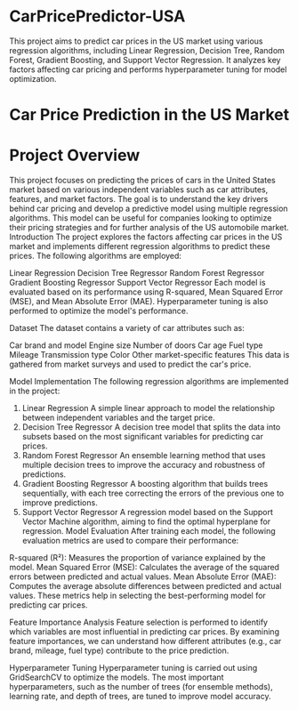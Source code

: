 # CarPricePredictor-USA
This project aims to predict car prices in the US market using various regression algorithms, including Linear Regression, Decision Tree, Random Forest, Gradient Boosting, and Support Vector Regression. It analyzes key factors affecting car pricing and performs hyperparameter tuning for model optimization.


# Car Price Prediction in the US Market
# Project Overview
This project focuses on predicting the prices of cars in the United States market based on various independent variables such as car attributes, features, and market factors. The goal is to understand the key drivers behind car pricing and develop a predictive model using multiple regression algorithms. This model can be useful for companies looking to optimize their pricing strategies and for further analysis of the US automobile market.
Introduction
The project explores the factors affecting car prices in the US market and implements different regression algorithms to predict these prices. The following algorithms are employed:

Linear Regression
Decision Tree Regressor
Random Forest Regressor
Gradient Boosting Regressor
Support Vector Regressor
Each model is evaluated based on its performance using R-squared, Mean Squared Error (MSE), and Mean Absolute Error (MAE). Hyperparameter tuning is also performed to optimize the model's performance.

Dataset
The dataset contains a variety of car attributes such as:

Car brand and model
Engine size
Number of doors
Car age
Fuel type
Mileage
Transmission type
Color
Other market-specific features
This data is gathered from market surveys and used to predict the car's price.

Model Implementation
The following regression algorithms are implemented in the project:

1. Linear Regression
A simple linear approach to model the relationship between independent variables and the target price.
2. Decision Tree Regressor
A decision tree model that splits the data into subsets based on the most significant variables for predicting car prices.
3. Random Forest Regressor
An ensemble learning method that uses multiple decision trees to improve the accuracy and robustness of predictions.
4. Gradient Boosting Regressor
A boosting algorithm that builds trees sequentially, with each tree correcting the errors of the previous one to improve predictions.
5. Support Vector Regressor
A regression model based on the Support Vector Machine algorithm, aiming to find the optimal hyperplane for regression.
Model Evaluation
After training each model, the following evaluation metrics are used to compare their performance:

R-squared (R²): Measures the proportion of variance explained by the model.
Mean Squared Error (MSE): Calculates the average of the squared errors between predicted and actual values.
Mean Absolute Error (MAE): Computes the average absolute differences between predicted and actual values.
These metrics help in selecting the best-performing model for predicting car prices.

Feature Importance Analysis
Feature selection is performed to identify which variables are most influential in predicting car prices. By examining feature importances, we can understand how different attributes (e.g., car brand, mileage, fuel type) contribute to the price prediction.

Hyperparameter Tuning
Hyperparameter tuning is carried out using GridSearchCV to optimize the models. The most important hyperparameters, such as the number of trees (for ensemble methods), learning rate, and depth of trees, are tuned to improve model accuracy.
